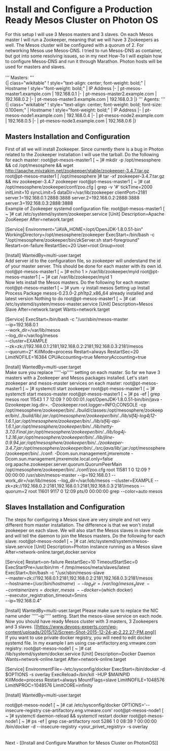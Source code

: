 # Install and Configure a Production Ready Mesos Cluster on Photon OS #

For this setup I will use 3 Mesos masters and 3 slaves. On each Mesos master I will run a Zookeeper, meaning that we will have 3 Zookeepers as well. The Mesos cluster will be configured with a quorum of 2. For networking Mesos use Mesos-DNS. I tried to run Mesos-DNS as container, but got into some resolving issues, so in my next How-To I will explain how to configure Mesos-DNS and run it through Marathon. Photon hosts will be used for masters and slaves.<br />
<br />
''' Masters: '''<br />
{| class="wikitable"
! style="text-align: center; font-weight: bold;" | Hostname
! style="font-weight: bold;" | IP Address
|-
| pt-mesos-master1.example.com
| 192.168.0.1
|-
| pt-mesos-master2.example.com
| 192.168.0.2
|-
| pt-mesos-master3.example.com
| 192.168.0.3
|}
''' Agents: '''<br />
{| class="wikitable"
! style="text-align: center; font-weight: bold; font-size: 0.100em;" | Hostname
! style="font-weight: bold;" | IP Address
|-
| pt-mesos-node1.example.com
| 192.168.0.4
|-
| pt-mesos-node2.example.com
| 192.168.0.5
|-
| pt-mesos-node3.example.com
| 192.168.0.6
|}
<br />
## Masters Installation and Configuration ##
First of all we will install Zookeeper. Since currently there is a bug in Photon related to the Zookeeper installation I will use the tarball. Do the following for each master:
<source lang="bash" enclose="div">
root@pt-mesos-master1 [ ~ ]# mkdir -p /opt/mesosphere && cd /opt/mesosphere && wget http://apache.mivzakim.net/zookeeper/stable/zookeeper-3.4.7.tar.gz
root@pt-mesos-master1 [ /opt/mesosphere ]# tar -xf zookeeper-3.4.7.tar.gz && mv zookeeper-3.4.7 zookeeper
root@pt-mesos-master1 [ ~ ]# cat /opt/mesosphere/zookeeper/conf/zoo.cfg | grep -v '#'
tickTime=2000
initLimit=10
syncLimit=5
dataDir=/var/lib/zookeeper
clientPort=2181
server.1=192.168.0.1:2888:3888
server.2=192.168.0.2:2888:3888
server.3=192.168.0.3:2888:3888
</source><br />
Example of Zookeeper systemd configuration file:
<source lang="bash" enclose="div">
root@pt-mesos-master1 [ ~ ]# cat /etc/systemd/system/zookeeper.service
[Unit]
Description=Apache ZooKeeper
After=network.target
 
[Service]
Environment="JAVA_HOME=/opt/OpenJDK-1.8.0.51-bin"
WorkingDirectory=/opt/mesosphere/zookeeper
ExecStart=/bin/bash -c "/opt/mesosphere/zookeeper/bin/zkServer.sh start-foreground"
Restart=on-failure
RestartSec=20
User=root
Group=root
 
[Install]
WantedBy=multi-user.target
</source><br />
Add server id to the configuration file, so zookeeper will understand the id of your master server. This should be done for each master with its own id.
<source lang="bash" enclose="div">
root@pt-mesos-master1 [ ~ ]# echo 1 > /var/lib/zookeeper/myid
root@pt-mesos-master1 [ ~ ]# cat /var/lib/zookeeper/myid
1
</source><br />
Now lets install the Mesos masters. Do the following for each master:
<source lang="bash" enclose="div">
root@pt-mesos-master1 [ ~ ]# yum -y install mesos
Setting up Install Process
Package mesos-0.23.0-2.ph1tp2.x86_64 already installed and latest version
Nothing to do
root@pt-mesos-master1 [ ~ ]# cat /etc/systemd/system/mesos-master.service
[Unit]
Description=Mesos Slave
After=network.target
Wants=network.target
 
[Service]
ExecStart=/bin/bash -c "/usr/sbin/mesos-master \
    --ip=192.168.0.1 \
    --work_dir=/var/lib/mesos \
    --log_dir=/var/log/mesos \
    --cluster=EXAMPLE \
    --zk=zk://192.168.0.1:2181,192.168.0.2:2181,192.168.0.3:2181/mesos \
    --quorum=2"
KillMode=process
Restart=always
RestartSec=20
LimitNOFILE=16384
CPUAccounting=true
MemoryAccounting=true
 
[Install]
WantedBy=multi-user.target
</source><br />
Make sure you replace '''''–ip''''' setting on each master. So far we have 3 masters with a Zookeeper and Mesos packages installed. Let's start zookeeper and mesos-master services on each master:
<source lang="bash" enclose="div">
root@pt-mesos-master1 [ ~ ]# systemctl start zookeeper
root@pt-mesos-master1 [ ~ ]# systemctl start mesos-master
root@pt-mesos-master1 [ ~ ]# ps -ef | grep mesos
root     11543     1  7 12:09 ?        00:00:01 /opt/OpenJDK-1.8.0.51-bin/bin/java -Dzookeeper.log.dir=. -Dzookeeper.root.logger=INFO,CONSOLE -cp /opt/mesosphere/zookeeper/bin/../build/classes:/opt/mesosphere/zookeeper/bin/../build/lib/*.jar:/opt/mesosphere/zookeeper/bin/../lib/slf4j-log4j12-1.6.1.jar:/opt/mesosphere/zookeeper/bin/../lib/slf4j-api-1.6.1.jar:/opt/mesosphere/zookeeper/bin/../lib/netty-3.7.0.Final.jar:/opt/mesosphere/zookeeper/bin/../lib/log4j-1.2.16.jar:/opt/mesosphere/zookeeper/bin/../lib/jline-0.9.94.jar:/opt/mesosphere/zookeeper/bin/../zookeeper-3.4.7.jar:/opt/mesosphere/zookeeper/bin/../src/java/lib/*.jar:/opt/mesosphere/zookeeper/bin/../conf: -Dcom.sun.management.jmxremote -Dcom.sun.management.jmxremote.local.only=false org.apache.zookeeper.server.quorum.QuorumPeerMain /opt/mesosphere/zookeeper/bin/../conf/zoo.cfg
root     11581     1  0 12:09 ?        00:00:00 /usr/sbin/mesos-master --ip=192.168.0.1 --work_dir=/var/lib/mesos --log_dir=/var/lob/mesos --cluster=EXAMPLE --zk=zk://192.168.0.2:2181,192.168.0.1:2181,192.168.0.3:2181/mesos --quorum=2
root     11601  9117  0 12:09 pts/0    00:00:00 grep --color=auto mesos
</source><br />
## Slaves Installation and Configuration ##
The steps for configuring a Mesos slave are very simple and not very different from master installation. The difference is that we won't install zookeeper on each slave. We will also start the Mesos slaves in slave mode and will tell the daemon to join the Mesos masters. Do the following for each slave:
<source lang="bash" enclose="div">
root@pt-mesos-node1 [ ~ ]# cat /etc/systemd/system/mesos-slave.service
[Unit]
Description=Photon instance running as a Mesos slave
After=network-online.target,docker.service
  
[Service]
Restart=on-failure
RestartSec=10
TimeoutStartSec=0
ExecStartPre=/usr/bin/rm -f /tmp/mesos/meta/slaves/latest
ExecStart=/bin/bash -c "/usr/sbin/mesos-slave \
    --master=zk://192.168.0.1:2181,192.168.0.2:2181,192.168.0.3:2181/mesos \
        --hostname=$(/usr/bin/hostname) \
        --log_dir=/var/log/mesos_slave \
        --containerizers=docker,mesos \
        --docker=$(which docker) \
        --executor_registration_timeout=5mins \
        --ip=192.168.0.4"
  
[Install]
WantedBy=multi-user.target
</source>
Please make sure to replace the NIC name under '''''–ip''''' setting. Start the mesos-slave service on each node.
<br />
Now you should have ready Mesos cluster with 3 masters, 3 Zookeepers and 3 slaves.
[[https://www.devops-experts.com/wp-content/uploads/2015/12/Screen-Shot-2015-12-24-at-2.22.27-PM.png]]
<br />
If you want to use private docker registry, you will need to edit docker systemd file. In my example I am using cse-artifactory.eng.vmware.com registry:
<source lang="bash" enclose="div">
root@pt-mesos-node1 [ ~ ]# cat /lib/systemd/system/docker.service
[Unit]
Description=Docker Daemon
Wants=network-online.target
After=network-online.target
  
[Service]
EnvironmentFile=-/etc/sysconfig/docker
ExecStart=/bin/docker -d $OPTIONS -s overlay
ExecReload=/bin/kill -HUP $MAINPID
KillMode=process
Restart=always
MountFlags=slave
LimitNOFILE=1048576
LimitNPROC=1048576
LimitCORE=infinity
  
[Install]
WantedBy=multi-user.target
  
root@pt-mesos-node1 [ ~ ]# cat /etc/sysconfig/docker
OPTIONS='--insecure-registry cse-artifactory.eng.vmware.com'
root@pt-mesos-node1 [ ~ ]# systemctl daemon-reload && systemctl restart docker
root@pt-mesos-node1 [ ~ ]# ps -ef | grep cse-artifactory
root      5286     1  0 08:39 ?        00:00:00 /bin/docker -d --insecure-registry <your_privet_registry> -s overlay
</source><br />
<br /><br />
Next - [[Install and Configure Marathon for Mesos Cluster on PhotonOS]]